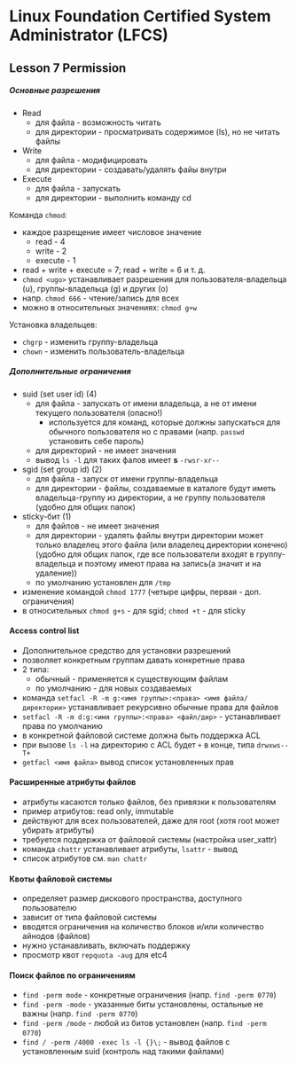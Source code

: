 # Linux Foundation Certified System Administrator (LFCS)

## Lesson 7 Permission

##### Основные разрешения

* Read
    - для файла - возможность читать
    - для директории - просматривать содержимое (ls), но не читать файлы
* Write
    - для файла - модифицировать
    - для директории - создавать/удалять файы внутри
* Execute  
    - для файла - запускать
    - для директории - выполнить команду cd

Команда `chmod`:

* каждое разрещение имеет числовое значение
    - read - 4
    - write - 2
    - execute - 1
* read + write + execute = 7; read + write = 6 и т. д.
* `chmod <ugo>` устанавливает разрешения для пользователя-владельца (u), группы-владельца (g) и других (o)
* напр. `chmod 666` - чтение/запись для всех
* можно в относительных значениях: `chmod g+w`

Установка владельцев:

* `chgrp` - изменить группу-владельца
* `chown` - изменить пользователь-владельца
 

##### Дополнительные ограничения

* suid (set user id) (4)
    - для файла - запускать от имени владельца, а не от имени текущего 
    пользователя (опасно!)
        + используется для команд, которые должны запускаться для обычного пользователя но с правами (напр. `passwd` установить себе пароль)
    - для директорий - не имеет значения
    - вывод `ls -l` для таких фалов имеет **s** `-rwsr-xr--`
* sgid (set group id) (2)
    - для файла - запуск от имени группы-владельца
    - для директории - файлы, создаваемые в каталоге будут иметь владельца-группу из директории, а не группу пользователя (удобно для общих папок)
* sticky-бит (1)
    - для файлов - не имеет значения
    - для директории - удалять файлы  внутри директории может только владелец этого файла (или владелец директории конечно) (удобно для общих папок, где все пользователи входят в группу-владельца и поэтому имеют права на запись(а значит и на удаление))
    - по умолчанию установлен для `/tmp`
* изменение командой `chmod 1777` (четыре цифры, первая - доп. ограничения)
* в относительных `chmod g+s` - для sgid; `chmod +t` - для sticky 


#### Access control list

* Дополнительное средство для установки разрешений
* позволяет конкретным группам давать конкретные права
* 2 типа:
    - обычный - применяется к существующим файлам
    - по умолчанию - для новых создаваемых
* команда `setfacl -R -m g:<имя группы>:<права> <имя файла/директории>` устанавливает рекурсивно обычные права для файлов
* `setfacl -R -m d:g:<имя группы>:<права> <файл/дир>` - устанавливает права по умолчанию
* в конкретной файловой системе должна быть поддержка ACL
* при вызове `ls -l` на директорию с ACL будет `+` в конце, типа `drwxws--T+`
* `getfacl <имя файла>` вывод список установленных прав


#### Расширенные атрибуты файлов

* атрибуты касаются только файлов, без привязки к пользователям
* пример атрибутов: read only, immutable
* действуют для всех пользователей, даже для root (хотя root может убирать атрибуты)
* требуется поддержка от файловой системы (настройка user_xattr)
* команда `chattr` устанавливает атрибуты, `lsattr` - вывод
* список атрибутов см. `man chattr`

#### Квоты файловой системы

* определяет размер дискового пространства, доступного пользователю
* зависит от типа файловой системы
* вводятся ограничения на количество блоков и/или количество айнодов (файлов)
* нужно устанавливать, включать поддержку
* просмотр квот `repquota -aug` для etc4

#### Поиск файлов по ограничениям

* `find -perm mode` - конкретные ограничения (напр. `find -perm 0770`)
* `find -perm -mode` - указанные биты установлены, остальные не важны (напр. `find -perm 0770`)
* `find -perm /mode` - любой из битов установлен (напр. `find -perm 0770`)
* `find / -perm /4000 -exec ls -l {}\;` - вывод файлов с установленным suid (контроль над такими файлами)

